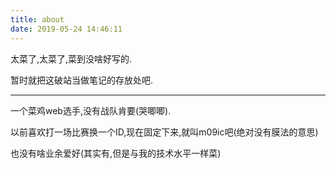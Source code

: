 ```yaml
---
title: about
date: 2019-05-24 14:46:11
---
```


太菜了,太菜了,菜到没啥好写的.

暂时就把这破站当做笔记的存放处吧.

---

一个菜鸡web选手,没有战队肯要(哭唧唧).

以前喜欢打一场比赛换一个ID,现在固定下来,就叫m09ic吧(绝对没有膜法的意思)

也没有啥业余爱好(其实有,但是与我的技术水平一样菜)

